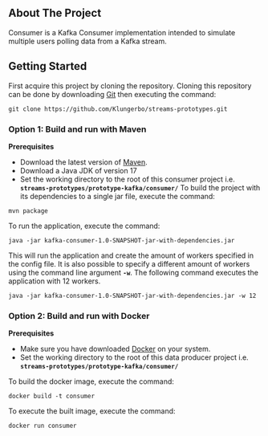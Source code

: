 ## About The Project
Consumer is a Kafka Consumer implementation intended to simulate multiple users polling data from a Kafka stream.
## Getting Started
First acquire this project by cloning the repository. Cloning this repository can be done by downloading [Git](https://git-scm.com/) then executing the command:
```
git clone https://github.com/Klungerbo/streams-prototypes.git
```
### Option 1: Build and run with Maven
**Prerequisites**
* Download the latest version of [Maven](https://maven.apache.org/).
* Download a Java JDK of version 17
* Set the working directory to the root of this consumer project i.e. **`streams-prototypes/prototype-kafka/consumer/`**
  To build the project with its dependencies to a single jar file, execute the command:
```
mvn package
```
To run the application, execute the command:
```
java -jar kafka-consumer-1.0-SNAPSHOT-jar-with-dependencies.jar
```
This will run the application and create the amount of workers specified in the config file.
It is also possible to specify a different amount of workers using the command line argument **`-w`**. The following
command executes the application with 12 workers.
```
java -jar kafka-consumer-1.0-SNAPSHOT-jar-with-dependencies.jar -w 12
```
### Option 2: Build and run with Docker
**Prerequisites**
* Make sure you have downloaded [Docker](https://www.docker.com/) on your system.
* Set the working directory to the root of this data producer project i.e. **`streams-prototypes/prototype-kafka/consumer/`**

To build the docker image, execute the command:
```
docker build -t consumer 
```

To execute the built image, execute the command:
```
docker run consumer 
```
